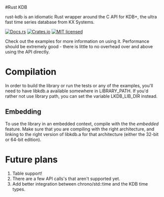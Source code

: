 #Rust KDB

rust-kdb is an idiomatic Rust wrapper around the C API for KDB+, the ultra fast time series database from KX Systems.

[![Docs.rs][docs-badge]][docs-url]
[![Crates.io][crates-badge]][crates-url]
[![MIT licensed][mit-badge]][mit-url]

[docs-badge]: https://docs.rs/kdb/badge.svg
[docs-url]: https://docs.rs/kdb
[crates-badge]: https://img.shields.io/crates/v/kdb.svg
[crates-url]: https://crates.io/crates/kdb
[mit-badge]: https://img.shields.io/badge/license-MIT-blue.svg
[mit-url]: LICENSE

Check out the examples for more information on using it. Performance should be extremely good -
there is little to no overhead over and above using the API directly.

# Compilation

In order to build the library or run the tests or any of the examples, you'll need to have libkdb.a available somewhere in LIBRARY_PATH. If you'd rather not use library path, you can set the variable LKDB_LIB_DIR instead.

## Embedding

To use the library in an embedded context, compile with the the _embedded_ feature. Make sure that you are compiling with the right architecture, and linking to the right version of libkdb.a for that architecture (either the 32-bit or 64-bit edition).

# Future plans

1. Table support!
2. There are a few API calls's that aren't supported yet.
3. Add better integration between chrono/std::time and the KDB time types.
